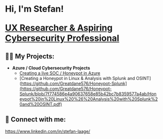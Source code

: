 <h1>Hi, I'm Stefan! 
  
<a href="https://www.linkedin.com/in/stefan-laage/">UX Researcher & Aspiring Cybersecurity Professional</a>

<h2>👨‍💻 My Projects:</h2>

- <b>Azure / Cloud Cybersecurity Projects</b>
  - [Creating a live SOC / Honeypot in Azure](https://github.com/Greatdane576/Cloud-SOC)
  - [Creating a Honeypot in Linux & Analysis with Splunk and OSINT](https://github.com/Greatdane576/Honeypot-Splunk](https://github.com/Greatdane576/Honeypot-Splunk/blob/7f774586e4a90637658e85b42bc7b8359577a4ab/Honeypot%20in%20Linux%20%26%20Analysis%20with%20Splunk%20and%20OSINT.pdf)



<h2> 🤳 Connect with me:</h2>

https://www.linkedin.com/in/stefan-laage/
<!--
**joshmadakor1/joshmadakor1** is a ✨ _special_ ✨ repository because its `README.md` (this file) appears on your GitHub profile.

Here are some ideas to get you started:

- 🔭 I’m currently working on ...
- 🌱 I’m currently learning ...
- 👯 I’m looking to collaborate on ...
- 🤔 I’m looking for help with ...
- 💬 Ask me about ...
- 📫 How to reach me: ...
- 😄 Pronouns: ...
- ⚡ Fun fact: ...
-->
